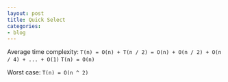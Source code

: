 ```yaml
---
layout: post
title: Quick Select
categories:
- blog
---
```

Average time complexity:
`T(n) = O(n) + T(n / 2) = O(n) + O(n / 2) + O(n / 4) + ... + O(1)`
`T(n) = O(n)`

Worst case:
`T(n) = O(n ^ 2)`